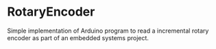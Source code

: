 # RotaryEncoder

Simple implementation of Arduino program to read a incremental rotary encoder as part of an embedded systems project.
